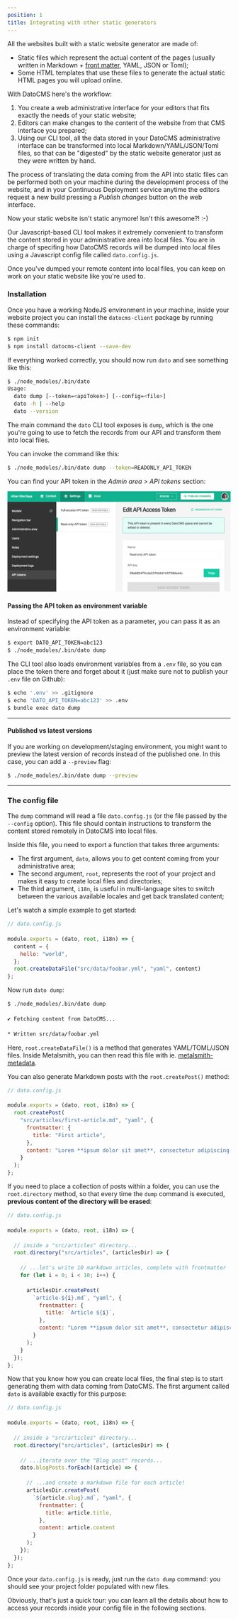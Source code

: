 ```yaml
---
position: 1
title: Integrating with other static generators
---
```


All the websites built with a static website generator are made of:

* Static files which represent the actual content of the pages (usually written in Markdown + [front matter](https://jekyllrb.com/docs/frontmatter/), YAML, JSON or Toml);
* Some HTML templates that use these files to generate the actual static HTML pages you will upload online.

With DatoCMS here's the workflow:

1. You create a web administrative interface for your editors that fits exactly the needs of your static website;
2. Editors can make changes to the content of the website from that CMS interface you prepared;
3. Using our CLI tool, all the data stored in your DatoCMS administrative interface can be transformed into local Markdown/YAML/JSON/Toml files, so that can be "digested" by the static website generator just as they were written by hand.

The process of translating the data coming from the API into static files can be performed both on your machine during the development process of the website, and in your Continuous Deployment service anytime the editors request a new build pressing a *Publish changes* button on the web interface.

Now your static website isn't static anymore! Isn't this awesome?! :-)

Our Javascript-based CLI tool makes it extremely convenient to transform the content stored in your administrative area into local files. You are in charge of specifing how DatoCMS records will be dumped into local files using a Javascript config file called `dato.config.js`.

Once you've dumped your remote content into local files, you can keep on work on your static website like you're used to.

### Installation

Once you have a working NodeJS environment in your machine, inside your website project you can install the `datocms-client` package by running these commands:

```bash
$ npm init
$ npm install datocms-client --save-dev
```

If everything worked correctly, you should now run `dato` and see something like this:

```bash
$ ./node_modules/.bin/dato
Usage:
  dato dump [--token=<apiToken>] [--config=<file>]
  dato -h | --help
  dato --version
```

The main command the `dato` CLI tool exposes is `dump`, which is the one you're going to use to fetch the records from our API and transform them into local files.

You can invoke the command like this:

```bash
$ ./node_modules/.bin/dato dump --token=READONLY_API_TOKEN
```

You can find your API token in the *Admin area > API tokens* section:

![foo](../images/api-token.png)

#### Passing the API token as environment variable

Instead of specifying the API token as a parameter, you can pass it as an environment variable:

```bash
$ export DATO_API_TOKEN=abc123
$ ./node_modules/.bin/dato dump
```

The CLI tool also loads environment variables from a `.env` file, so you can place the token there and forget about it (just make sure not to publish your `.env` file on Github):

```bash
$ echo '.env' >> .gitignore
$ echo 'DATO_API_TOKEN=abc123' >> .env
$ bundle exec dato dump
```

---

#### Published vs latest versions

If you are working on development/staging environment, you might want to preview the latest version of records instead of the published one. In this case, you can add a `--preview` flag:

```bash
$ ./node_modules/.bin/dato dump --preview
```

---

### The config file

The `dump` command will read a file `dato.config.js` (or the file passed by the `--config` option). This file should contain instructions to transform the content stored remotely in DatoCMS into local files.

Inside this file, you need to export a function that takes three arguments:

* The first argument, `dato`, allows you to get content coming from your administrative area;
* The second argument, `root`, represents the root of your project and makes it easy to create local files and directories;
* The third argument, `i18n`, is useful in multi-language sites to switch between the various available locales and get back translated content;

Let's watch a simple example to get started:

```javascript
// dato.config.js

module.exports = (dato, root, i18n) => {
  content = {
    hello: "world",
  };
  root.createDataFile("src/data/foobar.yml", "yaml", content)
};
```

Now run `dato dump`:

```bash
$ ./node_modules/.bin/dato dump

✔ Fetching content from DatoCMS...

* Written src/data/foobar.yml
```

Here, `root.createDataFile()` is a method that generates YAML/TOML/JSON files. Inside Metalsmith, you can then read this file with ie. [metalsmith-metadata](https://github.com/segmentio/metalsmith-metadata).

You can also generate Markdown posts with the `root.createPost()` method:

```javascript
// dato.config.js

module.exports = (dato, root, i18n) => {
  root.createPost(
    "src/articles/first-article.md", "yaml", {
      frontmatter: { 
        title: "First article", 
      },
      content: "Lorem **ipsum dolor sit amet**, consectetur adipiscing elit."
    }
  );
};
```

If you need to place a collection of posts within a folder, you can use the `root.directory` method, so that every time the `dump` command is executed, **previous content of the directory will be erased**:

```javascript
// dato.config.js

module.exports = (dato, root, i18n) => {

  // inside a "src/articles" directory...
  root.directory("src/articles", (articlesDir) => {

    // ...let's write 10 markdown articles, complete with frontmatter
    for (let i = 0; i < 10; i++) {

      articlesDir.createPost(
        `article-${i}.md`, "yaml", {
          frontmatter: { 
            title: `Article ${i}`, 
          },
          content: "Lorem **ipsum dolor sit amet**, consectetur adipiscing elit."
        }
      );
    }
  });
};
```

Now that you know how you can create local files, the final step is to start generating them with data coming from DatoCMS. The first argument called `dato` is available exactly for this purpose:

```javascript
// dato.config.js

module.exports = (dato, root, i18n) => {

  // inside a "src/articles" directory...
  root.directory("src/articles", (articlesDir) => {

    // ...iterate over the "Blog post" records...
    dato.blogPosts.forEach((article) => {

      // ...and create a markdown file for each article!
      articlesDir.createPost(
        `${article.slug}.md`, "yaml", {
          frontmatter: { 
            title: article.title, 
          },
          content: article.content
        }
      );
    });
  });
};
```

Once your `dato.config.js` is ready, just run the `dato dump` command: you should see your  project folder populated with new files.

Obviously, that's just a quick tour: you can learn all the details about how to access your records inside your config file in the following sections.
